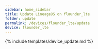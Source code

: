 ```yaml
---
sidebar: home_sidebar
title: Update LineageOS on flounder_lte
folder: update
permalink: /devices/flounder_lte/update
device: flounder_lte
---
```

{% include templates/device_update.md %}
